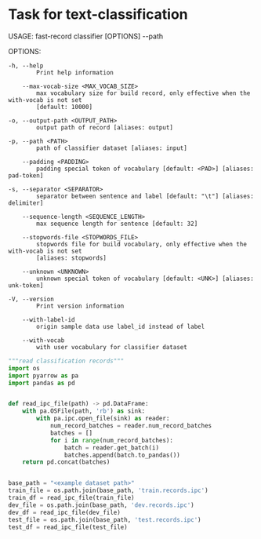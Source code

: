 # Task for text-classification
USAGE:
fast-record classifier [OPTIONS] --path <PATH>

OPTIONS:

    -h, --help
            Print help information

        --max-vocab-size <MAX_VOCAB_SIZE>
            max vocabulary size for build record, only effective when the with-vocab is not set
            [default: 10000]

    -o, --output-path <OUTPUT_PATH>
            output path of record [aliases: output]

    -p, --path <PATH>
            path of classifier dataset [aliases: input]

        --padding <PADDING>
            padding special token of vocabulary [default: <PAD>] [aliases: pad-token]

    -s, --separator <SEPARATOR>
            separator between sentence and label [default: "\t"] [aliases: delimiter]

        --sequence-length <SEQUENCE_LENGTH>
            max sequence length for sentence [default: 32]

        --stopwords-file <STOPWORDS_FILE>
            stopwords file for build vocabulary, only effective when the with-vocab is not set
            [aliases: stopwords]

        --unknown <UNKNOWN>
            unknown special token of vocabulary [default: <UNK>] [aliases: unk-token]

    -V, --version
            Print version information

        --with-label-id
            origin sample data use label_id instead of label

        --with-vocab
            with user vocabulary for classifier dataset

```python
"""read classification records"""
import os
import pyarrow as pa
import pandas as pd


def read_ipc_file(path) -> pd.DataFrame:
    with pa.OSFile(path, 'rb') as sink:
        with pa.ipc.open_file(sink) as reader:
            num_record_batches = reader.num_record_batches
            batches = []
            for i in range(num_record_batches):
                batch = reader.get_batch(i)
                batches.append(batch.to_pandas())
    return pd.concat(batches)


base_path = "<example dataset path>"
train_file = os.path.join(base_path, 'train.records.ipc')
train_df = read_ipc_file(train_file)
dev_file = os.path.join(base_path, 'dev.records.ipc')
dev_df = read_ipc_file(dev_file)
test_file = os.path.join(base_path, 'test.records.ipc')
test_df = read_ipc_file(test_file)
```